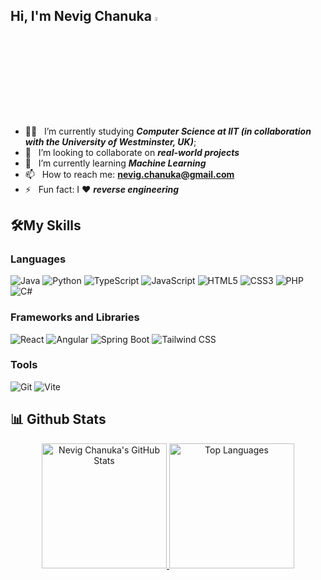 ## Hi, I'm Nevig Chanuka <img src="https://media.giphy.com/media/hvRJCLFzcasrR4ia7z/giphy.gif" width="4%">

- 👨‍🎓 &nbsp; I’m currently studying ___**Computer Science at IIT (in collaboration with the University of Westminster, UK)**___; 
- 👯 &nbsp; I’m looking to collaborate on ___**real-world projects**___
- 🌱 &nbsp; I’m currently learning  ___**Machine Learning**___ 
- 📫 &nbsp; How to reach me: **nevig.chanuka@gmail.com**
- ⚡  &nbsp; Fun fact: I ❤️ ___**reverse engineering**___


## 🛠️My Skills 
### Languages 

<p align="left">

  <img src="https://img.shields.io/badge/Java-ED8B00?style=for-the-badge&logo=openjdk&logoColor=white" alt="Java">
  <img src="https://img.shields.io/badge/Python-3776AB?style=for-the-badge&logo=python&logoColor=white" alt="Python">
  <img src="https://img.shields.io/badge/TypeScript-3178C6?style=for-the-badge&logo=typescript&logoColor=white" alt="TypeScript">
  <img src="https://img.shields.io/badge/JavaScript-F7DF1E?style=for-the-badge&logo=javascript&logoColor=black" alt="JavaScript">
  <img src="https://img.shields.io/badge/HTML5-E34F26?style=for-the-badge&logo=html5&logoColor=white" alt="HTML5">
  <img src="https://img.shields.io/badge/CSS3-1572B6?style=for-the-badge&logo=css3&logoColor=white" alt="CSS3">
  <img src="https://img.shields.io/badge/PHP-777BB4?style=for-the-badge&logo=php&logoColor=white" alt="PHP">
  <img src="https://img.shields.io/badge/C%23-239120?style=for-the-badge&logo=c-sharp&logoColor=white" alt="C#">
</p>

### Frameworks and Libraries

<p align="left">
  
  <img src="https://img.shields.io/badge/React-61DAFB?style=for-the-badge&logo=react&logoColor=black" alt="React">
  <img src="https://img.shields.io/badge/Angular-DD0031?style=for-the-badge&logo=angular&logoColor=white" alt="Angular">
  <img src="https://img.shields.io/badge/Spring_Boot-6DB33F?style=for-the-badge&logo=springboot&logoColor=white" alt="Spring Boot">
  <img src="https://img.shields.io/badge/Tailwind_CSS-06B6D4?style=for-the-badge&logo=tailwind-css&logoColor=white" alt="Tailwind CSS">
</p>

### Tools

<p>
  <img src="https://img.shields.io/badge/Git-F05032?style=for-the-badge&logo=git&logoColor=white" alt="Git">
  <img src="https://img.shields.io/badge/Vite-646CFF?style=for-the-badge&logo=vite&logoColor=white" alt="Vite">
</p>

## 📊 Github Stats


<p align="center">
  <a href="https://github.com/NevigChanuka">
    <img src="https://github-readme-stats.vercel.app/api?username=NevigChanuka&layout=compact&langs_count=1&theme=radical"  height="200" alt="Nevig Chanuka's GitHub Stats" />
  </a>
  <a href="https://github.com/NevigChanuka">
    <img src="https://github-readme-stats.vercel.app/api/top-langs/?username=NevigChanuka&layout=compact&langs_count=10&theme=radical" height="200" alt="Top Languages" />
  </a>
</p>


